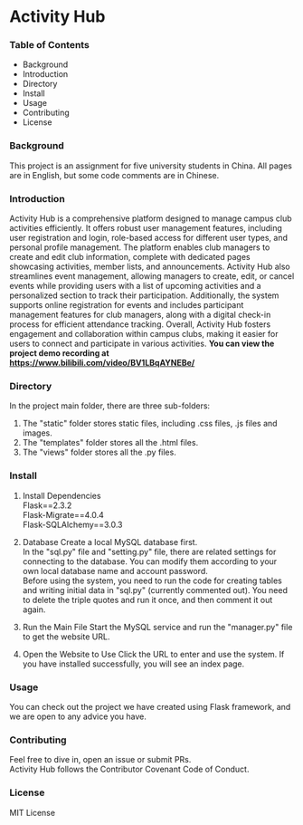 Activity Hub
====

### Table of Contents
* Background
* Introduction
* Directory
* Install
* Usage
* Contributing
* License


### Background
This project is an assignment for five university students in China. 
All pages are in English, but some code comments are in Chinese.

### Introduction
Activity Hub is a comprehensive platform designed to manage campus club activities efficiently. 
It offers robust user management features, including user registration and login, role-based access for different user types, and personal profile management. 
The platform enables club managers to create and edit club information, complete with dedicated pages showcasing activities, member lists, and announcements. 
Activity Hub also streamlines event management, allowing managers to create, edit, or cancel events while providing users with a list of upcoming activities and a personalized section to track their participation. 
Additionally, the system supports online registration for events and includes participant management features for club managers, along with a digital check-in process for efficient attendance tracking. 
Overall, Activity Hub fosters engagement and collaboration within campus clubs, making it easier for users to connect and participate in various activities.
**You can view the project demo recording at https://www.bilibili.com/video/BV1LBqAYNEBe/**

### Directory
In the project main folder, there are three sub-folders:
1. The "static" folder stores static files, including .css files, .js files and images.
2. The "templates" folder stores all the .html files.
3. The "views" folder stores all the .py files.

### Install
1. Install Dependencies  
Flask==2.3.2  
Flask-Migrate==4.0.4  
Flask-SQLAlchemy==3.0.3

2. Database
Create a local MySQL database first.  
In the "sql.py" file and "setting.py" file, there are related settings for connecting to the database. You can modify them according to your own local database name and account password.  
Before using the system, you need to run the code for creating tables and writing initial data in "sql.py" (currently commented out). You need to delete the triple quotes and run it once, and then comment it out again.

3. Run the Main File
Start the MySQL service and run the "manager.py" file to get the website URL.

4. Open the Website to Use
Click the URL to enter and use the system. 
If you have installed successfully, you will see an index page.


### Usage
You can check out the project we have created using Flask framework, and we are open to any advice you have.


### Contributing
Feel free to dive in, open an issue or submit PRs.  
Activity Hub follows the Contributor Covenant Code of Conduct.


### License
MIT License